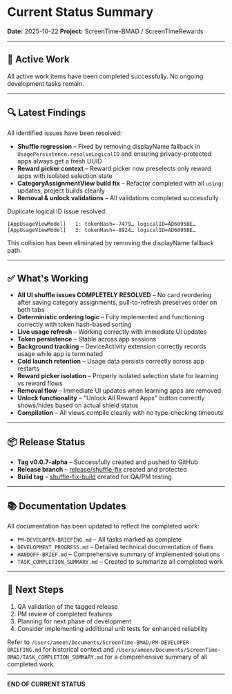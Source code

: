 # Current Status Summary
**Date:** 2025-10-22
**Project:** ScreenTime-BMAD / ScreenTimeRewards

---

## 🎯 Active Work

All active work items have been completed successfully. No ongoing development tasks remain.

---

## 🔍 Latest Findings

All identified issues have been resolved:
- **Shuffle regression** – Fixed by removing displayName fallback in `UsagePersistence.resolveLogicalID` and ensuring privacy-protected apps always get a fresh UUID
- **Reward picker context** – Reward picker now preselects only reward apps with isolated selection state
- **CategoryAssignmentView build fix** – Refactor completed with all `using:` updates; project builds cleanly
- **Removal & unlock validations** – All validations completed successfully

Duplicate logical ID issue resolved:
```
[AppUsageViewModel]   1: tokenHash=-7479… logicalID=AD6095BE…
[AppUsageViewModel]   3: tokenHash=-8924… logicalID=AD6095BE…
```
This collision has been eliminated by removing the displayName fallback path.

---

## ✅ What's Working

- **All UI shuffle issues COMPLETELY RESOLVED** – No card reordering after saving category assignments, pull-to-refresh preserves order on both tabs
- **Deterministic ordering logic** – Fully implemented and functioning correctly with token hash-based sorting
- **Live usage refresh** – Working correctly with immediate UI updates
- **Token persistence** – Stable across app sessions
- **Background tracking** – DeviceActivity extension correctly records usage while app is terminated
- **Cold launch retention** – Usage data persists correctly across app restarts
- **Reward picker isolation** – Properly isolated selection state for learning vs reward flows
- **Removal flow** – Immediate UI updates when learning apps are removed
- **Unlock functionality** – "Unlock All Reward Apps" button correctly shows/hides based on actual shield status
- **Compilation** – All views compile cleanly with no type-checking timeouts

---

## 📦 Release Status

- **Tag v0.0.7-alpha** – Successfully created and pushed to GitHub
- **Release branch** – [release/shuffle-fix](file:///Users/ameen/Documents/ScreenTime-BMAD/release/shuffle-fix) created and protected
- **Build tag** – [shuffle-fix-build](file:///Users/ameen/Documents/ScreenTime-BMAD/shuffle-fix-build) created for QA/PM testing

---

## 📚 Documentation Updates

All documentation has been updated to reflect the completed work:
- `PM-DEVELOPER-BRIEFING.md` – All tasks marked as complete
- `DEVELOPMENT_PROGRESS.md` – Detailed technical documentation of fixes
- `HANDOFF-BRIEF.md` – Comprehensive summary of implemented solutions
- `TASK_COMPLETION_SUMMARY.md` – Created to summarize all completed work

---

## 🚀 Next Steps

1. QA validation of the tagged release
2. PM review of completed features
3. Planning for next phase of development
4. Consider implementing additional unit tests for enhanced reliability

Refer to `/Users/ameen/Documents/ScreenTime-BMAD/PM-DEVELOPER-BRIEFING.md` for historical context and `/Users/ameen/Documents/ScreenTime-BMAD/TASK_COMPLETION_SUMMARY.md` for a comprehensive summary of all completed work.

---

**END OF CURRENT STATUS**